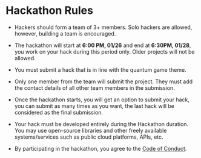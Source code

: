 # Hackathon Rules

* Hackers should form a team of 3+ members. Solo hackers are allowed, however, building a team is encouraged.

* The hackathon will start at **6:00 PM, 01/26** and end at **6:30PM, 01/28**, you work on your hack during this period only. Older projects will not be allowed.

* You must submit a hack that is in line with the quantum game theme.
 
* Only one member from the team will submit the project. They must add the contact details of all other team members in the submission.

* Once the hackathon starts, you will get an option to submit your hack, you can submit as many times as you want, the last hack will be considered as the final submission.

* Your hack must be developed entirely during the Hackathon duration. You may use open-source libraries and other freely available systems/services such as public cloud platforms, APIs, etc.

* By participating in the hackathon, you agree to the [Code of Conduct](CODE_OF_CONDUCT.md).
